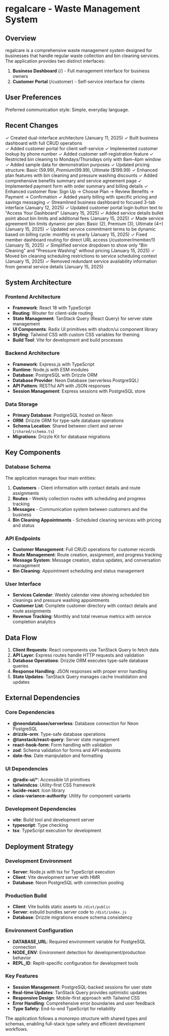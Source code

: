 # regalcare - Waste Management System

## Overview

regalcare is a comprehensive waste management system designed for businesses that handle regular waste collection and bin cleaning services. The application provides two distinct interfaces:

1. **Business Dashboard** (/) - Full management interface for business owners
2. **Customer Portal** (/customer) - Self-service interface for clients

## User Preferences

Preferred communication style: Simple, everyday language.

## Recent Changes

✓ Created dual-interface architecture (January 11, 2025)
✓ Built business dashboard with full CRUD operations  
✓ Added customer portal for client self-service
✓ Implemented customer lookup by phone number
✓ Added customer self-registration feature
✓ Restricted bin cleaning to Mondays/Thursdays only with 8am-4pm window
✓ Added sample data for demonstration purposes
✓ Updated pricing structure: Basic ($59.99), Premium ($99.99), Ultimate ($199.99)
✓ Enhanced plan features with bin cleaning and pressure washing discounts
✓ Added comprehensive benefits summary and service agreement page
✓ Implemented payment form with order summary and billing details
✓ Enhanced customer flow: Sign Up → Choose Plan → Review Benefits → Payment → Confirmation
✓ Added yearly billing with specific pricing and savings messaging
✓ Streamlined business dashboard to focused 3-tab interface (January 12, 2025)
✓ Updated customer portal login button text to "Access Your Dashboard" (January 15, 2025)
✓ Added service details bullet point about bin limits and additional fees (January 15, 2025)
✓ Made service agreement bin limits dynamic per plan: Basic (2), Premium (3), Ultimate (4+) (January 15, 2025)
✓ Updated service commitment terms to be dynamic based on billing cycle: monthly vs yearly (January 15, 2025)
✓ Fixed member dashboard routing for direct URL access (/customer/member/1) (January 15, 2025)
✓ Simplified service dropdown to show only "Bin Cleaning" and "Pressure Washing" without pricing (January 15, 2025)
✓ Moved bin cleaning scheduling restrictions to service scheduling context (January 15, 2025)
✓ Removed redundant service availability information from general service details (January 15, 2025)

## System Architecture

### Frontend Architecture
- **Framework**: React 18 with TypeScript
- **Routing**: Wouter for client-side routing
- **State Management**: TanStack Query (React Query) for server state management
- **UI Components**: Radix UI primitives with shadcn/ui component library
- **Styling**: Tailwind CSS with custom CSS variables for theming
- **Build Tool**: Vite for development and build processes

### Backend Architecture
- **Framework**: Express.js with TypeScript
- **Runtime**: Node.js with ESM modules
- **Database**: PostgreSQL with Drizzle ORM
- **Database Provider**: Neon Database (serverless PostgreSQL)
- **API Pattern**: RESTful API with JSON responses
- **Session Management**: Express sessions with PostgreSQL store

### Data Storage
- **Primary Database**: PostgreSQL hosted on Neon
- **ORM**: Drizzle ORM for type-safe database operations
- **Schema Location**: Shared between client and server (`/shared/schema.ts`)
- **Migrations**: Drizzle Kit for database migrations

## Key Components

### Database Schema
The application manages four main entities:
1. **Customers** - Client information with contact details and route assignments
2. **Routes** - Weekly collection routes with scheduling and progress tracking
3. **Messages** - Communication system between customers and the business
4. **Bin Cleaning Appointments** - Scheduled cleaning services with pricing and status

### API Endpoints
- **Customer Management**: Full CRUD operations for customer records
- **Route Management**: Route creation, assignment, and progress tracking
- **Message System**: Message creation, status updates, and conversation management
- **Bin Cleaning**: Appointment scheduling and status management

### User Interface
- **Services Calendar**: Weekly calendar view showing scheduled bin cleanings and pressure washing appointments
- **Customer List**: Complete customer directory with contact details and route assignments
- **Revenue Tracking**: Monthly and total revenue metrics with service completion analytics

## Data Flow

1. **Client Requests**: React components use TanStack Query to fetch data
2. **API Layer**: Express routes handle HTTP requests and validation
3. **Database Operations**: Drizzle ORM executes type-safe database queries
4. **Response Handling**: JSON responses with proper error handling
5. **State Updates**: TanStack Query manages cache invalidation and updates

## External Dependencies

### Core Dependencies
- **@neondatabase/serverless**: Database connection for Neon PostgreSQL
- **drizzle-orm**: Type-safe database operations
- **@tanstack/react-query**: Server state management
- **react-hook-form**: Form handling with validation
- **zod**: Schema validation for forms and API endpoints
- **date-fns**: Date manipulation and formatting

### UI Dependencies
- **@radix-ui/***: Accessible UI primitives
- **tailwindcss**: Utility-first CSS framework
- **lucide-react**: Icon library
- **class-variance-authority**: Utility for component variants

### Development Dependencies
- **vite**: Build tool and development server
- **typescript**: Type checking
- **tsx**: TypeScript execution for development

## Deployment Strategy

### Development Environment
- **Server**: Node.js with tsx for TypeScript execution
- **Client**: Vite development server with HMR
- **Database**: Neon PostgreSQL with connection pooling

### Production Build
- **Client**: Vite builds static assets to `/dist/public`
- **Server**: esbuild bundles server code to `/dist/index.js`
- **Database**: Drizzle migrations ensure schema consistency

### Environment Configuration
- **DATABASE_URL**: Required environment variable for PostgreSQL connection
- **NODE_ENV**: Environment detection for development/production behavior
- **REPL_ID**: Replit-specific configuration for development tools

### Key Features
- **Session Management**: PostgreSQL-backed sessions for user state
- **Real-time Updates**: TanStack Query provides optimistic updates
- **Responsive Design**: Mobile-first approach with Tailwind CSS
- **Error Handling**: Comprehensive error boundaries and user feedback
- **Type Safety**: End-to-end TypeScript for reliability

The application follows a monorepo structure with shared types and schemas, enabling full-stack type safety and efficient development workflows.